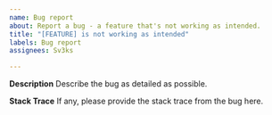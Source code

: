 ```yaml
---
name: Bug report
about: Report a bug - a feature that's not working as intended.
title: "[FEATURE] is not working as intended"
labels: Bug report
assignees: Sv3ks

---
```


**Description**
Describe the bug as detailed as possible.

**Stack Trace**
If any, please provide the stack trace from the bug here.
